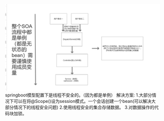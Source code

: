 ![img.png](img.png)
springboot模型配置下是线程不安全的。（因为都是单例）
解决方案:
    1.大部分情况下可以在将@Scope()设为session模式。一个会话创建一个bean(可以解决大部分情况下的线程安全问题)
    2.使用线程安全的集合存储数据。
    3.对数据操作的代码块加锁。